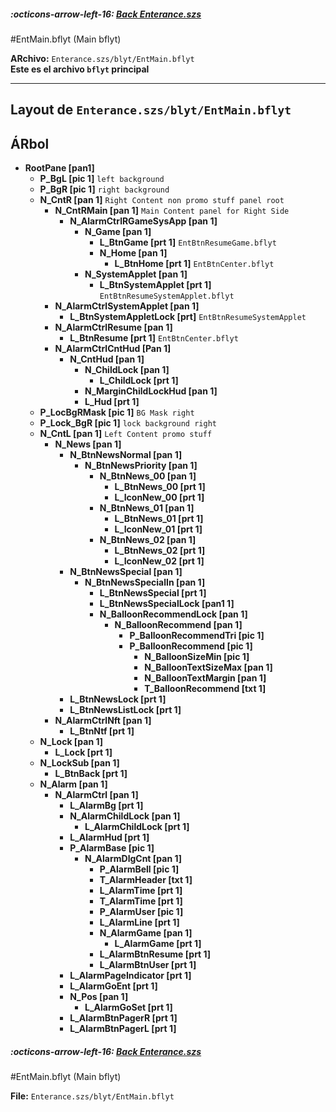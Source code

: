 ##### :octicons-arrow-left-16: [Back Enterance.szs](index.md)

#EntMain.bflyt (Main bflyt)

**ARchivo:** `Enterance.szs/blyt/EntMain.bflyt`<br>
**Este es el archivo `bflyt` principal**

---

## Layout de `Enterance.szs/blyt/EntMain.bflyt `

<!-- prettier-ignore -->

## ÁRbol

-	**RootPane [pan1]**
	-	**P_BgL [pic 1]** `left background`
	-	**P_BgR [pic 1]** `right background`
	-	**N_CntR [pan 1]** `Right Content non promo stuff panel root`
		-	**N_CntRMain [pan 1]** `Main Content panel for Right Side`
			-	**N_AlarmCtrlRGameSysApp [pan 1]**
				-	**N_Game [pan 1]**
					-	**L_BtnGame [prt 1]** `EntBtnResumeGame.bflyt`
					-	**N_Home [pan 1]**
						-	**L_BtnHome [prt 1]** `EntBtnCenter.bflyt`
				-	**N_SystemApplet [pan 1]**
					-	**L_BtnSystemApplet [prt 1]** `EntBtnResumeSystemApplet.bflyt`
		-	**N_AlarmCtrlSystemApplet [pan 1]**
			-	**L_BtnSystemAppletLock [prt]** `EntBtnResumeSystemApplet`
		-	**N_AlarmCtrlResume [pan 1]**
			-	**L_BtnResume [prt 1]** `EntBtnCenter.bflyt`
		-	**N_AlarmCtrlCntHud [Pan 1]**
			-	**N_CntHud [pan 1]**
				-	**N_ChildLock [pan 1]**
					-	**L_ChildLock [prt 1]**
				-	**N_MarginChildLockHud [pan 1]**
				-	**L_Hud [prt 1]**
	-	**P_LocBgRMask [pic 1]** `BG Mask right`
	-	**P_Lock_BgR [pic 1]** `lock background right`
	-	**N_CntL [pan 1]** `Left Content promo stuff`
		-	**N_News [pan 1]**
			-	**N_BtnNewsNormal [pan 1]**
				-	**N_BtnNewsPriority [pan 1]**
					-	**N_BtnNews_00 [pan 1]**
						-	**L_BtnNews_00 [prt 1]**
						-	**L_IconNew_00 [prt 1]**
					-	**N_BtnNews_01 [pan 1]**
						-	**L_BtnNews_01 [prt 1]**
						-	**L_IconNew_01 [prt 1]**
					-	**N_BtnNews_02 [pan 1]**
						-	**L_BtnNews_02 [prt 1]**
						-	**L_IconNew_02 [prt 1]**
			-	**N_BtnNewsSpecial [pan 1]**
				-	**N_BtnNewsSpecialIn [pan 1]**
					-	**L_BtnNewsSpecial [prt 1]**
					-	**L_BtnNewsSpecialLock [pan1 1]**
					-	**N_BalloonRecommendLock [pan 1]**
						-	**N_BalloonRecommend [pan 1]**
							-	**P_BalloonRecommendTri [pic 1]**
							-	**P_BalloonRecommend [pic 1]**
								-	**N_BalloonSizeMin [pic 1]**
								-	**N_BalloonTextSizeMax [pan 1]**
								-	**N_BalloonTextMargin [pan 1]**
								-	**T_BalloonRecommend [txt 1]**
			-	**L_BtnNewsLock [prt 1]**
			-	**L_BtnNewsListLock [prt 1]**
		-	**N_AlarmCtrlNft [pan 1]**
			-	**L_BtnNtf [prt 1]**
	-	**N_Lock [pan 1]**
		-	**L_Lock [prt 1]**
	-	**N_LockSub [pan 1]**
		-	**L_BtnBack [prt 1]**
	-	**N_Alarm [pan 1]**
		-	**N_AlarmCtrl [pan 1]**
			-	**L_AlarmBg [prt 1]**
			-	**N_AlarmChildLock [pan 1]**
				-	**L_AlarmChildLock [prt 1]**
			-	**L_AlarmHud [prt 1]**
			-	**P_AlarmBase [pic 1]**
				-	**N_AlarmDlgCnt [pan 1]**
					-	**P_AlarmBell [pic 1]**
					-	**T_AlarmHeader [txt 1]**
					-	**L_AlarmTime [prt 1]**
					-	**T_AlarmTime [prt 1]**
					-	**P_AlarmUser [pic 1]**
					-	**L_AlarmLine [prt 1]**
					-	**N_AlarmGame [pan 1]**
						-	**L_AlarmGame [prt 1]**
					-	**L_AlarmBtnResume [prt 1]**
					-	**L_AlarmBtnUser [prt 1]**
			-	**L_AlarmPageIndicator [prt 1]**
			-	**L_AlarmGoEnt [prt 1]**
			-	**N_Pos [pan 1]**
				-	**L_AlarmGoSet [prt 1]**
			-	**L_AlarmBtnPagerR [prt 1]**
			-	**L_AlarmBtnPagerL [prt 1]**
			
##### :octicons-arrow-left-16: [Back Enterance.szs](index.md)

#EntMain.bflyt (Main bflyt)

**File:** `Enterance.szs/blyt/EntMain.bflyt`<br>
